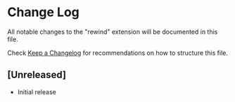 # Change Log

All notable changes to the "rewind" extension will be documented in this file.

Check [Keep a Changelog](http://keepachangelog.com/) for recommendations on how to structure this file.

## [Unreleased]

- Initial release